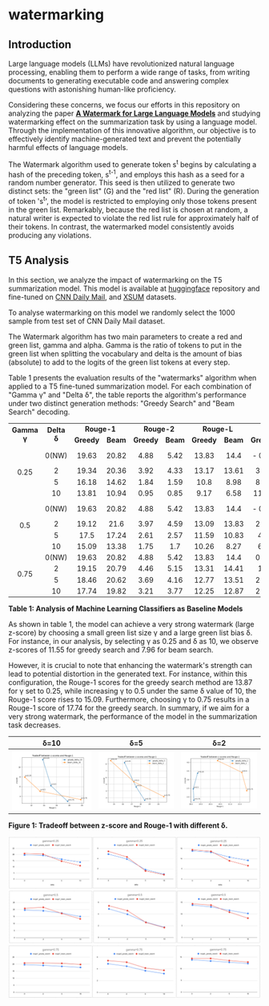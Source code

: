 # watermarking 

## Introduction
Large language models (LLMs) have revolutionized natural language processing, enabling them to perform a wide range of tasks, from writing documents to generating executable code and answering complex questions with astonishing human-like proficiency.

Considering these concerns, we focus our efforts in this repository on analyzing the paper [<b>A Watermark for Large Language Models</b>](https://arxiv.org/abs/2301.10226) and studying watermarking effect on the summarization task by using a language model. Through the implementation of this innovative algorithm, our objective is to effectively identify machine-generated text and prevent the potentially harmful effects of language models.


The Watermark algorithm used to generate token s<sup>t</sup> begins by calculating a hash of the preceding token, s<sup>t-1</sup>, and employs this hash as a seed for a random number generator. This seed is then utilized to generate two distinct sets: the "green list" (G) and the "red list" (R). During the generation of token 's<sup>t</sup>', the model is restricted to employing only those tokens present in the green list. Remarkably, because the red list is chosen at random, a natural writer is expected to violate the red list rule for approximately half of their tokens. In contrast, the watermarked model consistently avoids producing any violations.

## T5 Analysis
In this section, we analyze the impact of watermarking on the T5 summarization model. This model is available at [huggingface](https://huggingface.co/sysresearch101/t5-large-finetuned-xsum-cnn) repository and fine-tuned on [CNN Daily Mail](https://huggingface.co/datasets/cnn_dailymail), and [XSUM](https://huggingface.co/datasets/xsum) datasets.


To analyse watermarking on this model we randomly select the 1000 sample from test set of CNN Daily Mail dataset. 

The Watermark algorithm has two main parameters to create a red and green list, gamma and alpha. Gamma is the ratio of tokens to put in the green list when splitting the vocabulary and delta is the amount of bias (absolute) to add to the logits of the green list tokens at every step.



Table 1 presents the evaluation results of the "watermarks" algorithm when applied to a T5 fine-tuned summarization model. For each combination of "Gamma γ" and "Delta δ", the table reports the algorithm's performance under two distinct generation methods: "Greedy Search" and "Beam Search" decoding.

<table style='text-align:center;'>
  <tr>
    <td rowspan='2'> <b>Gamma γ</b> </td>
    <td rowspan='2'> <b>Delta δ</b> </td>
    <td colspan="2"><b>Rouge-1</b></td>
    <td colspan="2"><b>Rouge-2</b></td>
    <td colspan="2"><b>Rouge-L</b></td>
    <td colspan="2"><b>z-score</b></td>
  </tr>
  <tr>
    <td colspan="1"><b>Greedy</b></td>
    <td colspan="1"><b>Beam</b></td>
    <td colspan="1"><b>Greedy</b></td>
    <td colspan="1"><b>Beam</b></td>
    <td colspan="1"><b>Greedy</b></td>
    <td colspan="1"><b>Beam</b></td>
    <td colspan="1"><b>Greedy</b></td>
    <td colspan="1"><b>Beam</b></td>
  </tr>
  <tr>
  <td rowspan='4'>0.25</td>
    <td colspan="1"> 0(NW) </td>
    <td colspan="1"> 19.63 </td>
    <td colspan="1"> 20.82 </td>
    <td colspan="1"> 4.88 </td>
    <td colspan="1"> 5.42 </td>
    <td colspan="1"> 13.83 </td>
    <td colspan="1"> 14.4 </td>
    <td colspan="1"> - 0.11 </td>
    <td colspan="1"> - 0.32 </td>
  </tr>
  <tr>
    <td>2</td>
    <td colspan="1"> 19.34 </td>
    <td colspan="1"> 20.36 </td>
    <td colspan="1"> 3.92 </td>
    <td colspan="1"> 4.33 </td>
    <td colspan="1"> 13.17 </td>
    <td colspan="1"> 13.61 </td>
    <td colspan="1"> 3.37 </td>
    <td colspan="1"> 4.1 </td>
  </tr>
  <tr>
    <td colspan="1"> 5 </td>
    <td colspan="1"> 16.18 </td>
    <td colspan="1"> 14.62 </td>
    <td colspan="1"> 1.84 </td>
    <td colspan="1"> 1.59 </td>
    <td colspan="1"> 10.8 </td>
    <td colspan="1"> 8.98 </td>
    <td colspan="1"> 8.21 </td>
    <td colspan="1"> 8.51 </td>
  </tr>
  <tr>
    <td colspan="1"> 10 </td>
    <td colspan="1">  13.81 </td>
    <td colspan="1"> 10.94 </td>
    <td colspan="1"> 0.95 </td>
    <td colspan="1"> 0.85 </td>
    <td colspan="1"> 9.17 </td>
    <td colspan="1"> 6.58 </td>
    <td colspan="1"> 11.55 </td>
    <td colspan="1"> 7.96 </td>
  </tr>
<tr>
  <td rowspan='4'>0.5</td>
    <td colspan="1"> 0(NW) </td>
    <td colspan="1"> 19.63 </td>
    <td colspan="1"> 20.82 </td>
    <td colspan="1"> 4.88 </td>
    <td colspan="1"> 5.42 </td>
    <td colspan="1"> 13.83 </td>
    <td colspan="1"> 14.4 </td>
    <td colspan="1"> - 0.30 </td>
    <td colspan="1"> - 0.15 </td>
  </tr>
  <tr>
    <td>2</td>
    <td colspan="1"> 19.12 </td>
    <td colspan="1"> 21.6 </td>
    <td colspan="1"> 3.97 </td>
    <td colspan="1"> 4.59 </td>
    <td colspan="1"> 13.09 </td>
    <td colspan="1"> 13.83 </td>
    <td colspan="1"> 2.47 </td>
    <td colspan="1"> 3.42 </td>
  </tr>
  <tr>
    <td colspan="1"> 5 </td>
    <td colspan="1"> 17.5 </td>
    <td colspan="1"> 17.24 </td>
    <td colspan="1"> 2.61 </td>
    <td colspan="1"> 2.57 </td>
    <td colspan="1"> 11.59 </td>
    <td colspan="1"> 10.83 </td>
    <td colspan="1"> 4.6 </td>
    <td colspan="1"> 5.37 </td>
  </tr>
  <tr>
    <td colspan="1"> 10 </td>
    <td colspan="1"> 15.09 </td>
    <td colspan="1"> 13.38 </td>
    <td colspan="1"> 1.75 </td>
    <td colspan="1"> 1.7 </td>
    <td colspan="1"> 10.26 </td>
    <td colspan="1"> 8.27 </td>
    <td colspan="1"> 6.2 </td>
    <td colspan="1"> 5.06 </td>
  </tr>
  <tr>
  <td rowspan="4"> 0.75 </td>
    <td colspan="1"> 0(NW) </td>
    <td colspan="1"> 19.63 </td>
    <td colspan="1"> 20.82 </td>
    <td colspan="1"> 4.88 </td>
    <td colspan="1"> 5.42 </td>
    <td colspan="1"> 13.83 </td>
    <td colspan="1"> 14.4 </td>
    <td colspan="1"> 0.12 </td>
    <td colspan="1"> 0.11 </td>
  </tr>
  <tr>
    <td>2</td>
    <td colspan="1"> 19.15 </td>
    <td colspan="1">  20.79 </td>
    <td colspan="1"> 4.46 </td>
    <td colspan="1"> 5.15 </td>
    <td colspan="1"> 13.31 </td>
    <td colspan="1"> 14.41 </td>
    <td colspan="1"> 1.8 </td>
    <td colspan="1"> 2.36 </td>
  </tr>
  <tr>
    <td colspan="1"> 5 </td>
    <td colspan="1"> 18.46 </td>
    <td colspan="1"> 20.62 </td>
    <td colspan="1"> 3.69 </td>
    <td colspan="1"> 4.16 </td>
    <td colspan="1"> 12.77 </td>
    <td colspan="1"> 13.51 </td>
    <td colspan="1"> 2.61 </td>
    <td colspan="1"> 3.16 </td>
  </tr>
  <tr>
    <td colspan="1"> 10 </td>
    <td colspan="1"> 17.74 </td>
    <td colspan="1"> 19.82 </td>
    <td colspan="1"> 3.21 </td>
    <td colspan="1"> 3.77 </td>
    <td colspan="1"> 12.25 </td>
    <td colspan="1"> 12.87 </td>
    <td colspan="1"> 2.97 </td>
    <td colspan="1"> 3.34 </td>
  </tr>

</table>

<b style='text-align:center;'>Table 1: Analysis of Machine Learning Classifiers as Baseline
Models</b>

As shown in table 1, the model can achieve a very strong watermark (large z-score) by choosing a small green list size γ and a large green list bias δ. For instance, in our analysis, by selecting γ as 0.25 and δ as 10, we observe z-scores of 11.55 for greedy search and 7.96 for beam search. 

However, it is crucial to note that enhancing the watermark's strength can lead to potential distortion in the generated text.  For instance, within this configuration, the Rouge-1 scores for the greedy search method are 13.87 for γ set to 0.25, while increasing γ to 0.5 under the same δ value of 10,  the Rouge-1 score rises to 15.09. Furthermore, choosing γ to 0.75 results in a Rouge-1 score of 17.74 for the greedy search. In summary, if we aim for a very strong watermark, the performance of the model in the summarization task decreases.


| δ=10                             | δ=5                            | δ=2                            |
| ----------------------------------- | ----------------------------------- | ----------------------------------- |
| ![ehsa](assets/plots/tradeoff_zscore_rouge_1_delta_10.png) | ![ehsa](assets/plots/tradeoff_zscore_rouge_1_delta_5.png) | ![ehsa](assets/plots/tradeoff_zscore_rouge_1_delta_2.png)|

<b style='text-align:center;'>Figure 1: Tradeoff between z-score and Rouge-1 with different δ.</b>



![ehsa](assets/plots/rouge_gamma=0.25.png)
![ehsa](assets/plots/rouge_gamma=0.5.png)
![ehsa](assets/plots/rouge_gamma=0.75.png)

